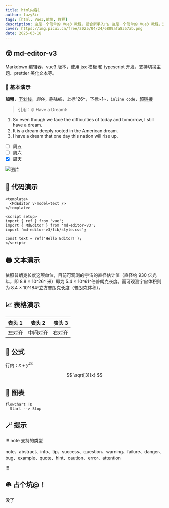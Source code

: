```yaml
---
title: html内容1
author: lazySir
tags: [html, Vue3,前端, 教程]
description: 这是一个简单的 Vue3 教程，适合新手入门。这是一个简单的 Vue3 教程，适合新手入门。这是一个简单的 Vue3 教程，适合新手入门。这是一个简单的 Vue3 教程，适合新手入门。这是一个简单的 Vue3 教程，适合新手入门。这是一个简单的 Vue3 教程，适合新手入门。这是一个简单的 Vue3 教程，适合新手入门。这是一个简单的 Vue3 教程，适合新手入门。这是一个简单的 Vue3 教程，适合新手入门。这是一个简单的 Vue3 教程，适合新手入门。这是一个简单的 Vue3 教程，适合新手入门。这是一个简单的 Vue3 教程，适合新手入门。这是一个简单的 Vue3 教程，适合新手入门。这是一个简单的 Vue3 教程，适合新手入门。这是一个简单的 Vue3 教程，适合新手入门。这是一个简单的 Vue3 教程，适合新手入门。这是一个简单的 Vue3 教程，适合新手入门。这是一个简单的 Vue3 教程，适合新手入门。这是一个简单的 Vue3 教程，适合新手入门。
cover: https://img.picui.cn/free/2025/04/24/6809afa8357ab.png
date: 2025-03-18
---
```


## 😲 md-editor-v3

Markdown 编辑器，vue3 版本，使用 jsx 模板 和 typescript 开发，支持切换主题、prettier 美化文本等。

### 🤖 基本演示

**加粗**，<u>下划线</u>，_斜体_，~~删除线~~，上标^26^，下标~1~，`inline code`，[超链接](https://github.com/imzbf)

> 引用：《I Have a Dream》

1. So even though we face the difficulties of today and tomorrow, I still have a dream.
2. It is a dream deeply rooted in the American dream.
3. I have a dream that one day this nation will rise up.

- [ ] 周五
- [ ] 周六
- [x] 周天

![图片](https://imzbf.github.io/md-editor-rt/imgs/mark_emoji.gif)

## 🤗 代码演示

```vue
<template>
  <MdEditor v-model=text />
</template>

<script setup>
import { ref } from 'vue';
import { MdEditor } from 'md-editor-v3';
import 'md-editor-v3/lib/style.css';

const text = ref('Hello Editor!');
</script>
```

## 🖨 文本演示

依照普朗克长度这项单位，目前可观测的宇宙的直径估计值（直径约 930 亿光年，即 8.8 × 10^26^ 米）即为 5.4 × 10^61^倍普朗克长度。而可观测宇宙体积则为 8.4 × 10^184^立方普朗克长度（普朗克体积）。

## 📈 表格演示

| 表头 1 |  表头 2  | 表头 3 |
| :----- | :------: | -----: |
| 左对齐 | 中间对齐 | 右对齐 |

## 📏 公式

行内：$x+y^{2x}$

$$
\sqrt[3]{x}
$$

## 🧬 图表

```mermaid
flowchart TD
  Start --> Stop
```

## 🪄 提示

!!! note 支持的类型

note、abstract、info、tip、success、question、warning、failure、danger、bug、example、quote、hint、caution、error、attention

!!!

## ☘️ 占个坑@！

没了
